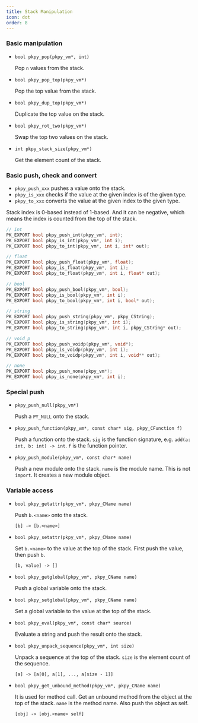 ```yaml
---
title: Stack Manipulation
icon: dot
order: 8
---
```


### Basic manipulation

+ `bool pkpy_pop(pkpy_vm*, int)`

    Pop `n` values from the stack.

+ `bool pkpy_pop_top(pkpy_vm*)`
    
    Pop the top value from the stack.

+ `bool pkpy_dup_top(pkpy_vm*)`

    Duplicate the top value on the stack.

+ `bool pkpy_rot_two(pkpy_vm*)`

    Swap the top two values on the stack.

+ `int pkpy_stack_size(pkpy_vm*)`

    Get the element count of the stack.


### Basic push, check and convert

+ `pkpy_push_xxx` pushes a value onto the stack.
+ `pkpy_is_xxx` checks if the value at the given index is of the given type.
+ `pkpy_to_xxx` converts the value at the given index to the given type.

Stack index is 0-based instead of 1-based. And it can be negative, which means the index is counted from the top of the stack.

```c
// int
PK_EXPORT bool pkpy_push_int(pkpy_vm*, int);
PK_EXPORT bool pkpy_is_int(pkpy_vm*, int i);
PK_EXPORT bool pkpy_to_int(pkpy_vm*, int i, int* out);

// float
PK_EXPORT bool pkpy_push_float(pkpy_vm*, float);
PK_EXPORT bool pkpy_is_float(pkpy_vm*, int i);
PK_EXPORT bool pkpy_to_float(pkpy_vm*, int i, float* out);

// bool
PK_EXPORT bool pkpy_push_bool(pkpy_vm*, bool);
PK_EXPORT bool pkpy_is_bool(pkpy_vm*, int i);
PK_EXPORT bool pkpy_to_bool(pkpy_vm*, int i, bool* out);

// string
PK_EXPORT bool pkpy_push_string(pkpy_vm*, pkpy_CString);
PK_EXPORT bool pkpy_is_string(pkpy_vm*, int i);
PK_EXPORT bool pkpy_to_string(pkpy_vm*, int i, pkpy_CString* out);

// void_p
PK_EXPORT bool pkpy_push_voidp(pkpy_vm*, void*);
PK_EXPORT bool pkpy_is_voidp(pkpy_vm*, int i);
PK_EXPORT bool pkpy_to_voidp(pkpy_vm*, int i, void** out);

// none
PK_EXPORT bool pkpy_push_none(pkpy_vm*);
PK_EXPORT bool pkpy_is_none(pkpy_vm*, int i);
```

### Special push

+ `pkpy_push_null(pkpy_vm*)`

    Push a `PY_NULL` onto the stack.

+ `pkpy_push_function(pkpy_vm*, const char* sig, pkpy_CFunction f)`

    Push a function onto the stack. `sig` is the function signature, e.g. `add(a: int, b: int) -> int`. `f` is the function pointer.

+ `pkpy_push_module(pkpy_vm*, const char* name)`

    Push a new module onto the stack. `name` is the module name. This is not `import`. It creates a new module object.

### Variable access

+ `bool pkpy_getattr(pkpy_vm*, pkpy_CName name)`

    Push `b.<name>` onto the stack.

    ```
    [b] -> [b.<name>]
    ```

+ `bool pkpy_setattr(pkpy_vm*, pkpy_CName name)`

    Set `b.<name>` to the value at the top of the stack.
    First push the value, then push `b`.

    ```
    [b, value] -> []
    ```

+ `bool pkpy_getglobal(pkpy_vm*, pkpy_CName name)`

    Push a global variable onto the stack.

+ `bool pkpy_setglobal(pkpy_vm*, pkpy_CName name)`

    Set a global variable to the value at the top of the stack.

+ `bool pkpy_eval(pkpy_vm*, const char* source)`

    Evaluate a string and push the result onto the stack.

+ `bool pkpy_unpack_sequence(pkpy_vm*, int size)`

    Unpack a sequence at the top of the stack. `size` is the element count of the sequence.

    ```
    [a] -> [a[0], a[1], ..., a[size - 1]]
    ```

+ `bool pkpy_get_unbound_method(pkpy_vm*, pkpy_CName name)`

    It is used for method call.
    Get an unbound method from the object at the top of the stack. `name` is the method name.
    Also push the object as self.

    ```
    [obj] -> [obj.<name> self]
    ```
